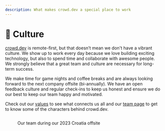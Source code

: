 ```yaml
---
description: What makes crowd.dev a special place to work
---
```


# 💝 Culture

[crowd.dev](http://crowd.dev) is remote-first, but that doesn’t mean we don't have a vibrant culture. We show up to work every day because we love building exciting technology, but also to spend time and collaborate with awesome people. We strongly believe that a great team and culture are necessary for long-term success.&#x20;

We make time for game nights and coffee breaks and are always looking forward to the next company offsite (bi-annually). We have an open feedback culture and regular check-ins to keep us honest and ensure we do our best to keep our team happy and motivated.&#x20;

Check out our [values](mission-vision-values.md) to see what connects us all and our [team page](../the-company/team.md) to get to know some of the characters behind crowd.dev.&#x20;

<figure><img src="../.gitbook/assets/Team picture.png" alt=""><figcaption><p>Our team during our 2023 Croatia offsite</p></figcaption></figure>



